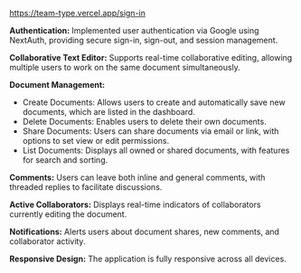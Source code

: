 https://team-type.vercel.app/sign-in


**Authentication:** Implemented user authentication via Google using NextAuth, providing secure sign-in, sign-out, and session management.

**Collaborative Text Editor:** Supports real-time collaborative editing, allowing multiple users to work on the same document simultaneously.

**Document Management:**
- Create Documents: Allows users to create and automatically save new documents, which are listed in the dashboard.
- Delete Documents: Enables users to delete their own documents.
- Share Documents: Users can share documents via email or link, with options to set view or edit permissions.
- List Documents: Displays all owned or shared documents, with features for search and sorting.

**Comments:** Users can leave both inline and general comments, with threaded replies to facilitate discussions.

**Active Collaborators:** Displays real-time indicators of collaborators currently editing the document.

**Notifications:** Alerts users about document shares, new comments, and collaborator activity.

**Responsive Design:** The application is fully responsive across all devices.

